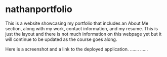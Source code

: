 # nathanportfolio
This is a website showcasing my portfolio that includes an About Me section, along with my work, contact information, and my resume. This is just the layout and there is not much information on this webpage yet but it will continue to be updated as the course goes along.

Here is a screenshot and a link to the deployed application. .......
......
